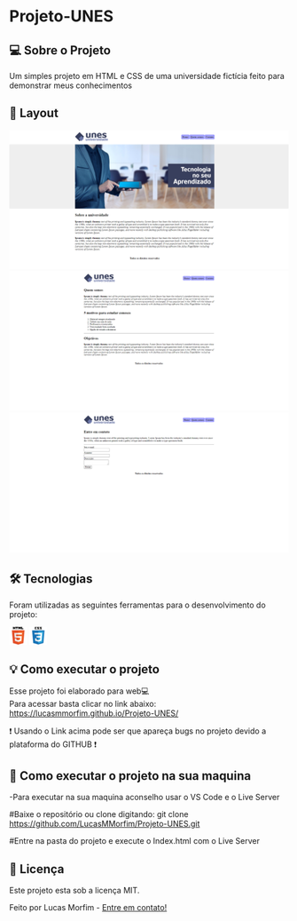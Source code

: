# Projeto-UNES

## 💻 Sobre o Projeto
Um simples projeto em HTML e CSS de uma universidade fictícia feito para demonstrar meus conhecimentos

## 🎨 Layout

![image](https://github.com/LucasMMorfim/Projeto-UNES/blob/main/fotos-demonstracao/Apresentacao.png)
![image](https://github.com/LucasMMorfim/Projeto-UNES/blob/main/fotos-demonstracao/Quem_somos.png)
![image](https://github.com/LucasMMorfim/Projeto-UNES/blob/main/fotos-demonstracao/Contatos.png)

## 🛠 Tecnologias

Foram utilizadas as seguintes ferramentas para o desenvolvimento do projeto:

<code><img height="32" src="https://raw.githubusercontent.com/github/explore/80688e429a7d4ef2fca1e82350fe8e3517d3494d/topics/html/html.png" alt="HTML5"/></code>
<code><img height="32" src="https://raw.githubusercontent.com/github/explore/80688e429a7d4ef2fca1e82350fe8e3517d3494d/topics/css/css.png" alt="CSS"/></code>

## 💡 Como executar o projeto

Esse projeto foi elaborado para web💻 </br>
Para acessar basta clicar no link abaixo:</br>
https://lucasmmorfim.github.io/Projeto-UNES/

❗ Usando o Link acima pode ser que apareça bugs no projeto devido a plataforma do GITHUB ❗

## 📁 Como executar o projeto na sua maquina

-Para executar na sua maquina aconselho usar o VS Code e o Live Server

#Baixe o repositório ou clone digitando:
git clone https://github.com/LucasMMorfim/Projeto-UNES.git

#Entre na pasta do projeto e execute o Index.html com o Live Server

## 📝 Licença

Este projeto esta sob a licença MIT.

Feito por Lucas Morfim - [Entre em contato!](https://www.linkedin.com/in/lucas-mateus-machado-morfim-a6a282240/)
